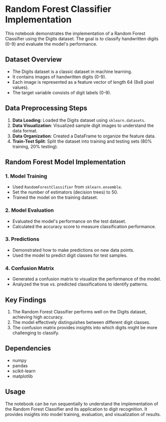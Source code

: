 # Random Forest Classifier Implementation

This notebook demonstrates the implementation of a Random Forest Classifier using the Digits dataset. The goal is to classify handwritten digits (0-9) and evaluate the model's performance.

## Dataset Overview

- The Digits dataset is a classic dataset in machine learning.
- It contains images of handwritten digits (0-9).
- Each image is represented as a feature vector of length 64 (8x8 pixel values).
- The target variable consists of digit labels (0-9).

## Data Preprocessing Steps

1. **Data Loading**: Loaded the Digits dataset using `sklearn.datasets`.
2. **Data Visualization**: Visualized sample digit images to understand the data format.
3. **Data Organization**: Created a DataFrame to organize the feature data.
4. **Train-Test Split**: Split the dataset into training and testing sets (80% training, 20% testing).

## Random Forest Model Implementation

### 1. Model Training

- Used `RandomForestClassifier` from `sklearn.ensemble`.
- Set the number of estimators (decision trees) to 50.
- Trained the model on the training dataset.

### 2. Model Evaluation

- Evaluated the model's performance on the test dataset.
- Calculated the accuracy score to measure classification performance.

### 3. Predictions

- Demonstrated how to make predictions on new data points.
- Used the model to predict digit classes for test samples.

### 4. Confusion Matrix

- Generated a confusion matrix to visualize the performance of the model.
- Analyzed the true vs. predicted classifications to identify patterns.

## Key Findings

1. The Random Forest Classifier performs well on the Digits dataset, achieving high accuracy.
2. The model effectively distinguishes between different digit classes.
3. The confusion matrix provides insights into which digits might be more challenging to classify.

## Dependencies

- numpy
- pandas
- scikit-learn
- matplotlib

## Usage

The notebook can be run sequentially to understand the implementation of the Random Forest Classifier and its application to digit recognition. It provides insights into model training, evaluation, and visualization of results.